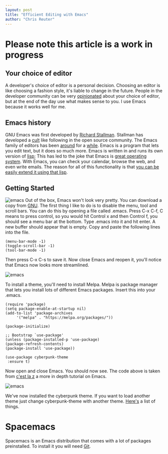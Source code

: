 ```yaml
---
layout: post
title: "Efficient Editing with Emacs"
author: "Chris Reuter"
---
```


# Please note this article is a work in progress

## Your choice of editor

A developer's choice of editor is a personal decision. Choosing an editor is like choosing a fashion style, it's liable to change in the future. People in the developer community can be very [opinionated](https://en.wikipedia.org/wiki/Editor_war) about your choice of editor, but at the end of the day use what makes sense to you. I use Emacs because it works well for me.

## Emacs history

GNU Emacs was first developed by [Richard Stallman](https://stallman.org/). Stallman has developed a [cult](https://www.youtube.com/watch?v=qIF5xnkcncI) like following in the open source community. The Emacs family of editors has been [around](https://www.jwz.org/doc/emacs-timeline.html) for a [while](https://www.emacswiki.org/emacs/EmacsHistory). Emacs is a program that lets you edit text, but it does so much more. Emacs is written in and runs its own version of [lisp](https://www.gnu.org/software/emacs/manual/html_node/eintr/index.html); This has led to the joke that Emacs is [great operating system](http://wiki.c2.com/?EmacsAsOperatingSystem). With Emacs, you can check your calendar, browse the web, and even write emails. The reason for all of this functionality is that [you can be easily extend it using that lisp](https://www.gnu.org/software/emacs/manual/html_mono/eintr.html). 

## Getting Started

![emacs](http://latincsclub.com/assets/editors/emacs0.png)
Out of the box, Emacs won't look very pretty. You can download a copy from [GNU](https://www.gnu.org/software/emacs/). The first thing I like to do is to disable the menu, tool and scroll bars. You can do this by opening a file called .emacs. Press C-x C-f, C means to press control, so you would hit Control x and then Control f, you should see a menu bar at the bottom. Type .emacs into it and hit enter. A new buffer should appear that is empty. Copy and paste the following lines into the file.

    (menu-bar-mode -1) 
    (toggle-scroll-bar -1) 
    (tool-bar-mode -1) 

Then press C-x C-s to save it. Now close Emacs and reopen it, you'll notice that Emacs now looks more streamlined.

![emacs](http://latincsclub.com/assets/editors/emacs1.png)

To install a theme, you'll need to install Melpa. Melpa is package
manager that lets you install lots of different Emacs packages. Insert this into your .emacs. 

    (require 'package)
    (setq package-enable-at-startup nil)
    (add-to-list 'package-archives
         '("melpa" . "https://melpa.org/packages/"))

    (package-initialize)

    ;; Bootstrap `use-package'
    (unless (package-installed-p 'use-package)
    (package-refresh-contents)
    (package-install 'use-package))

    (use-package cyberpunk-theme
     :ensure t)

Now open and close Emacs. You should now see. The code above is taken from [c'est la z](http://cestlaz.github.io/stories/emacs/) a more in depth tutorial on Emacs.  

![emacs](http://latincsclub.com/assets/editors/emacs2.png)

We've now installed the cyberpunk theme. If you want to load another theme just change cyberpunk-theme with another theme. [Here's](https://emacsthemes.com/) a list of things.

# Spacemacs

Spacemacs is an Emacs distribution that comes with a lot of packages preinstalled. To install it you will need [Git](http://latincsclub.com/2017-09-03/get-good). 

